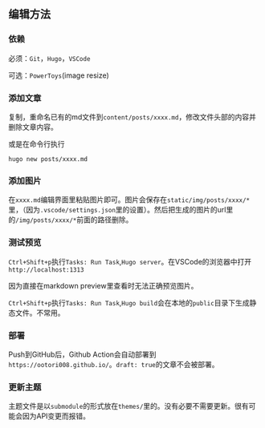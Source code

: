 ## 编辑方法

### 依赖

必须：`Git`，`Hugo`，`VSCode`

可选：`PowerToys`(image resize)

### 添加文章

复制，重命名已有的md文件到`content/posts/xxxx.md`，修改文件头部的内容并删除文章内容。

或是在命令行执行

`hugo new posts/xxxx.md`

### 添加图片

在`xxxx.md`编辑界面里粘贴图片即可。图片会保存在`static/img/posts/xxxx/*`里，（因为`.vscode/settings.json`里的设置）。然后把生成的图片的url里的`/img/posts/xxxx/*`前面的路径删除。

### 测试预览

`Ctrl+Shift+p`执行`Tasks: Run Task`,`Hugo server`。在VSCode的浏览器中打开`http://localhost:1313`

因为直接在markdown preview里查看时无法正确预览图片。

`Ctrl+Shift+p`执行`Tasks: Run Task`,`Hugo build`会在本地的`public`目录下生成静态文件。不常用。

### 部署

Push到GitHub后，Github Action会自动部署到`https://ootori008.github.io/`。`draft: true`的文章不会被部署。

### 更新主题

主题文件是以`submodule`的形式放在`themes/`里的。没有必要不需要更新。很有可能会因为API变更而报错。
